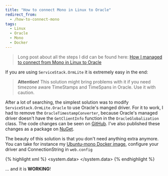 ```yaml
---
title: "How to connect Mono in Linux to Oracle"
redirect_from:
  - /how-to-connect-mono
tags:
  - Linux
  - Oracle
  - Mono
  - Docker
---
```


> Long post about all the steps I did can be found here: [How I managed to connect from Mono in Linux to Oracle](http://peter.grman.at/how-i-managed-to-connect-from-mono-in-linux-to-oracle/)

If you are using `ServiceStack.OrmLite` it is extremely easy in the end:

> **Attention!** This solution might bring problems with it if you need timezone aware TimeStamps and TimeSpans in Oracle. Use it with caution.

After a lot of searching, the simplest solution was to modify `ServiceStack.OrmLite.Oracle` to use Oracle's manged driver. For it to work, I had to remove the `OracleTimestampConverter`, because Oracle's managed driver doesn't have the `GetClientInfo` function in the `OracleGlobalization` class. The code changes can be seen on [GitHub](https://github.com/Grman-IT-Solutions/ServiceStack.OrmLite/tree/OracleManagedDataAccess). I've also published these changes as a package on [NuGet](https://www.nuget.org/packages/ServiceStack.OrmLite.Oracle.Managed/).

The beauty of this solution is that you don't need anything extra anymore. You can take for instance my [Ubuntu-mono Docker image](https://hub.docker.com/u/pgrm/ubuntu-mono), configure your driver and ConnectionString in `web.config`

{% highlight xml %}
<system.data>
  <DbProviderFactories>
    <remove invariant="Oracle.ManagedDataAccess.Client" />
    <!-- If any should be in the machine.config -->
    <add name="Oracle Data Provider for .NET" invariant="Oracle.ManagedDataAccess.Client" description="Oracle Data Provider for .NET" type="Oracle.ManagedDataAccess.Client.OracleClientFactory, Oracle.ManagedDataAccess, Version=4.121.1.0, Culture=neutral" />
  </DbProviderFactories>
</system.data>
<connectionStrings>
  <clear />
  <add name="OracleContext" providerName="Oracle.ManagedDataAccess.Client" connectionString="DATA SOURCE=<IP_ADDRESS>:1521/XE;PASSWORD=<PASSWORD>;USER ID=<USER_ID>;Connection Timeout=600;Validate Connection=true" />
</connectionStrings>
{% endhighlight %}

... and it is **WORKING**!
